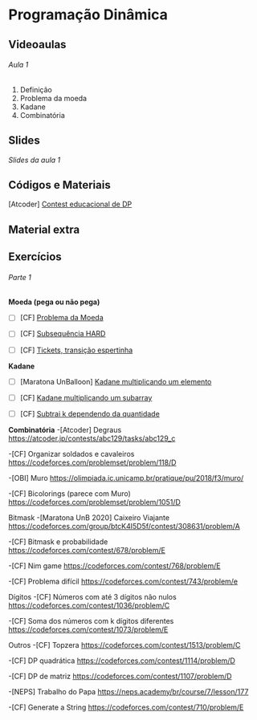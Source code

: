 # Programação Dinâmica

## Videoaulas

###### Aula 1
1. Definição
2. Problema da moeda
3. Kadane
4. Combinatória

## Slides
_Slides da aula 1_

## Códigos e Materiais
[Atcoder] [Contest educacional de DP](https://atcoder.jp/contests/dp)

## Material extra

## Exercícios
###### Parte 1
**Moeda (pega ou não pega)**
- [ ] [CF] [Problema da Moeda](https://codeforces.com/problemset/problem/455/A)

- [ ] [CF] [Subsequência HARD](https://codeforces.com/contest/1096/problem/D)

- [ ] [CF] [Tickets, transição espertinha](https://codeforces.com/problemset/problem/756/B)

**Kadane**
- [ ] [Maratona UnBalloon] [Kadane multiplicando um elemento](https://codeforces.com/group/nituVTsHQX/contest/315755/problem/H)

- [ ] [CF] [Kadane multiplicando um subarray](https://codeforces.com/contest/1155/problem/D)

- [ ] [CF] [Subtrai k dependendo da quantidade](https://codeforces.com/contest/1197/problem/D)

**Combinatória**
-[Atcoder] Degraus
https://atcoder.jp/contests/abc129/tasks/abc129_c

-[CF] Organizar soldados e cavaleiros
https://codeforces.com/problemset/problem/118/D

-[OBI] Muro
https://olimpiada.ic.unicamp.br/pratique/pu/2018/f3/muro/

-[CF] Bicolorings (parece com Muro)
https://codeforces.com/problemset/problem/1051/D

Bitmask
-[Maratona UnB 2020] Caixeiro Viajante
https://codeforces.com/group/btcK4I5D5f/contest/308631/problem/A

-[CF] Bitmask e probabilidade
https://codeforces.com/contest/678/problem/E

-[CF] Nim game
https://codeforces.com/contest/768/problem/E

-[CF] Problema difícil
https://codeforces.com/contest/743/problem/e

Dígitos
-[CF] Números com até 3 dígitos não nulos
https://codeforces.com/contest/1036/problem/C

-[CF] Soma dos números com k dígitos diferentes
https://codeforces.com/contest/1073/problem/E

Outros
-[CF] Topzera
https://codeforces.com/contest/1513/problem/C

-[CF] DP quadrática
https://codeforces.com/contest/1114/problem/D

-[CF] DP de matriz
https://codeforces.com/contest/1107/problem/D

-[NEPS] Trabalho do Papa
https://neps.academy/br/course/7/lesson/177

-[CF] Generate a String
https://codeforces.com/contest/710/problem/E

